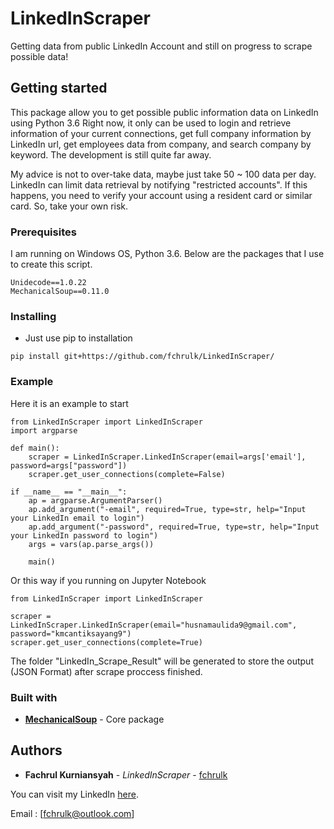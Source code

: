 # LinkedInScraper
Getting data from public LinkedIn Account and still on progress to scrape possible data!

## Getting started
This package allow you to get possible public information data on LinkedIn using Python 3.6
Right now, it only can be used to login and retrieve information of your current connections, get full company information by LinkedIn url, get employees data from company, and search company by keyword.
The development is still quite far away. 

My advice is not to over-take data, maybe just take 50 ~ 100 data per day. LinkedIn can limit data retrieval by notifying "restricted accounts". If this happens, you need to verify your account using a resident card or similar card. So, take your own risk.

### Prerequisites
I am running on Windows OS, Python 3.6. Below are the packages that I use to create this script.
```
Unidecode==1.0.22
MechanicalSoup==0.11.0
```

### Installing
* Just use pip to installation
```
pip install git+https://github.com/fchrulk/LinkedInScraper/
```

### Example
Here it is an example to start
```
from LinkedInScraper import LinkedInScraper
import argparse

def main():
	scraper = LinkedInScraper.LinkedInScraper(email=args['email'], password=args["password"])
	scraper.get_user_connections(complete=False)

if __name__ == "__main__":
	ap = argparse.ArgumentParser()
	ap.add_argument("-email", required=True, type=str, help="Input your LinkedIn email to login")
	ap.add_argument("-password", required=True, type=str, help="Input your LinkedIn password to login")
	args = vars(ap.parse_args())

	main()
```
Or this way if you running on Jupyter Notebook
```
from LinkedInScraper import LinkedInScraper

scraper = LinkedInScraper.LinkedInScraper(email="husnamaulida9@gmail.com", password="kmcantiksayang9")
scraper.get_user_connections(complete=True)
```
The folder "LinkedIn_Scrape_Result" will be generated to store the output (JSON Format) after scrape proccess finished.

### Built with
* [**MechanicalSoup**](https://github.com/MechanicalSoup/MechanicalSoup/) - Core package

## Authors

* **Fachrul Kurniansyah** - *LinkedInScraper* - [fchrulk](https://github.com/fchrulk)

You can visit my LinkedIn [here](https://www.linkedin.com/in/fchrulk).

Email : [fchrulk@outlook.com]

